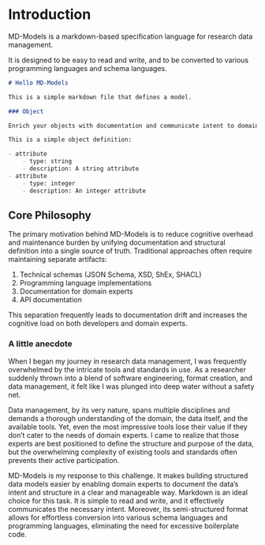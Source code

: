 # Introduction

MD-Models is a markdown-based specification language for research data management.

It is designed to be easy to read and write, and to be converted to various programming languages and schema languages.

```markdown
# Hello MD-Models

This is a simple markdown file that defines a model.

### Object

Enrich your objects with documentation and communicate intent to domain experts.

This is a simple object definition:

- attribute
    - type: string
    - description: A string attribute
- attribute
    - type: integer
    - description: An integer attribute
```

## Core Philosophy

The primary motivation behind MD-Models is to reduce cognitive overhead and maintenance burden by unifying documentation and structural definition into a single source of truth. Traditional approaches often require maintaining separate artifacts:

1. Technical schemas (JSON Schema, XSD, ShEx, SHACL)
2. Programming language implementations
3. Documentation for domain experts
4. API documentation

This separation frequently leads to documentation drift and increases the cognitive load on both developers and domain experts.

### A little anecdote

When I began my journey in research data management, I was frequently overwhelmed by the intricate tools and standards in use. As a researcher suddenly thrown into a blend of software engineering, format creation, and data management, it felt like I was plunged into deep water without a safety net.

Data management, by its very nature, spans multiple disciplines and demands a thorough understanding of the domain, the data itself, and the available tools. Yet, even the most impressive tools lose their value if they don’t cater to the needs of domain experts. I came to realize that those experts are best positioned to define the structure and purpose of the data, but the overwhelming complexity of existing tools and standards often prevents their active participation.

MD-Models is my response to this challenge. It makes building structured data models easier by enabling domain experts to document the data’s intent and structure in a clear and manageable way. Markdown is an ideal choice for this task. It is simple to read and write, and it effectively communicates the necessary intent. Moreover, its semi-structured format allows for effortless conversion into various schema languages and programming languages, eliminating the need for excessive boilerplate code.
